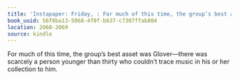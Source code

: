 ```yaml
---
title: 'Instapaper: Friday, : For much of this time, the group’s best asset was Glover—the…'
book_uuid: 56f8ba13-5068-4f0f-b637-c7307ffab804
location: 2068-2069
source: kindle
---
```


For much of this time, the group’s best asset was Glover—there was scarcely a person younger than thirty who couldn’t trace music in his or her collection to him.